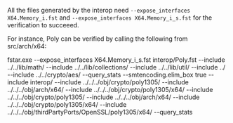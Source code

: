 All the files generated by the interop need `--expose_interfaces X64.Memory_i.fst` and `--expose_interfaces X64.Memory_i_s.fst` for the verification to succeeed.

For instance, Poly can be verified by calling the following from src/arch/x64:

fstar.exe --expose_interfaces X64.Memory_i_s.fst interop/Poly.fst --include ../../lib/math/ --include ../../lib/collections/ --include ../../lib/util/ --include ../ --include ../../crypto/aes/ --query_stats --smtencoding.elim_box true --include interop/ --include ../../../obj/crypto/poly1305/ --include ../../../obj/arch/x64/ --include ../../../obj/crypto/poly1305/x64/ --include ../../../obj/crypto/poly1305/ --include ../../../obj/arch/x64/ --include ../../../obj/crypto/poly1305/x64/ --include ../../../obj/thirdPartyPorts/OpenSSL/poly1305/x64/ --query_stats
